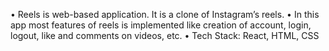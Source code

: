 • Reels is web-based application. It is a clone of Instagram’s reels.
• In this app most features of reels is implemented like creation of account, login, logout, like and comments on
videos, etc.
• Tech Stack: React, HTML, CSS
